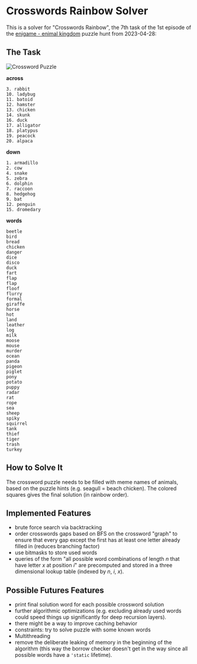 # Crosswords Rainbow Solver

This is a solver for "Crosswords Rainbow", the 7th task of the 1st episode of the [enigame - enimal kingdom](https://enigame.de) puzzle hunt from 2023-04-28:

## The Task
![Crossword Puzzle](https://enigame.de/public/file/event/45/episode/136/episodetask/5896/crosswords.png)

 **across**
 ```
 3. rabbit
10. ladybug
11. batoid
12. hamster
13. chicken
14. skunk
16. duck
17. alligator
18. platypus
19. peacock
20. alpaca
```

**down**
```
1. armadillo
2. cow
4. snake
5. zebra
6. dolphin
7. raccoon
8. hedgehog
9. bat
12. penguin
15. dromedary
```

**words**
```
beetle
bird
bread
chicken
danger
dice
disco
duck
fart
flap
flap
floof
flurry
formal
giraffe
horse
hot
land
leather
log
milk
moose
mouse
murder
ocean
panda
pigeon
piglet
pony
potato
puppy
radar
rat
rope
sea
sheep
spiky
squirrel
tank
thief
tiger
trash
turkey
```

## How to Solve It
The crossword puzzle needs to be filled with meme names of animals, based on the puzzle hints (e.g. seagull = beach chicken).
The colored squares gives the final solution (in rainbow order).

## Implemented Features
- brute force search via backtracking
- order crosswords gaps based on BFS on the crossword "graph" to ensure that every gap except the first has at least one letter already filled in (reduces branching factor)
- use bitmasks to store used words
- queries of the form "all possible word combinations of length $n$ that have letter $x$ at position $i$" are precomputed and stored in a three dimensional lookup table (indexed by $n$, $i$, $x$).


## Possible Futures Features
- print final solution word for each possible crossword solution
- further algorithmic optimizations (e.g. excluding already used words could speed things up significantly for deep recursion layers).
- there might be a way to improve caching behavior
- constraints: try to solve puzzle with some known words
- Multithreading
- remove the deliberate leaking of memory in the beginning of the algorithm (this way the borrow checker doesn't get in the way since all possible words have a `'static` lifetime).